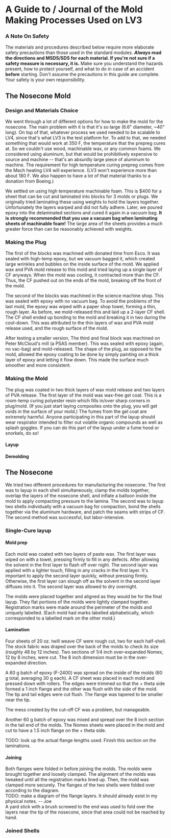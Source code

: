 # A Guide to / Journal of the Mold Making Processes Used on LV3

### A Note On Safety
The materials and procedures described below require more elaborate safety precautions than those used in the standard modules.
**_Always_ read the directions and MSDS/SDS for each material. If you're not sure if a safety measure is necessary, it is.**
Make sure you understand the hazards present, how to protect yourself, and what to do in case of an accident **before** starting. 
Don't assume the precautions in this guide are complete. Your safety is your own responsibility. 

## The Nosecone Mold

### Design and Materials Choice
We went through a lot of different options for how to make the mold for the nosecone. The main problem with it is that it's so large (6.6" diameter, ~40" long). On top of that, whatever process we used needed to be scalable to LV4, since that's what LV3 is the test platform for.
To add to that, we needed something that would work at 350 F, the temperature that the prepreg cures at. So we couldn't use wood, machinable wax, or any common foams. We considered using aluminum, but that would be prohibitively expensive to source and machine -- that's an absurdly large piece of aluminum to machine. 
The requirement for high temperature curing prepreg comes from the Mach heating LV4 will experience. (LV3 won't experience more than about 180 F. We also happen to have a lot of that material thanks to a donation from Boeing.) 


We settled on using high temperature machinable foam. This is $400 for a sheet that can be cut and laminated into blocks for 3 molds or plugs. 
We originally tried laminating these using weights to hold the layers together. Unfortunately the layers warped and did not fully adhere. 
Later, we poured epoxy into the delaminated sections and cured it again in a vacuum bag. **It is strongly recommended that you use a vacuum bag when laminating sheets of machinable foam!** The large area of the sheets provides a much greater force than can be reasonably achieved with weights.

### Making the Plug
The first of the blocks was machined with donated time from Esco. It was sealed with high-temp epoxy, but we vacuum bagged it, which created large wrinkles and bubbles on the inside surface of the mold. 
We applied wax and PVA mold release to this mold and tried laying up a single layer of CF anyways. When the mold was cooling, it contracted more than the CF. Thus, the CF pushed out on the ends of the mold, breaking off the front of the mold.

The second of the blocks was machined in the science machine shop. This was sealed with epoxy with no vacuum bag. 
To avoid the problems of the last mold, the epoxy was wiped with a paper shop towel, forming a thin, rough layer.
As before, we mold-released this and laid up a 2-layer CF shell. The CF shell ended up bonding to the mold and breaking it in two during the cool-down.
This was attributed to the thin layers of wax and PVA mold release used, and the rough surface of the mold.

After testing a smaller version, The third and final block was machined on Peter McCloud's mill (a PSAS member). This was sealed with epoxy (again, no vac-bag) and mold-released. 
The shape of the plug, as opposed to the mold, allowed the epoxy coating to be done by simply painting on a thick layer of epoxy and letting it flow down. This made the surface much smoother and more consistent.

### Making the Mold
The plug was coated in two thick layers of wax mold release and two layers of PVA release. The first layer of the mold was wax-free gel coat. This is a room-temp curing polyester resin which fills in/over sharp corners in plug/mold. (If you just start laying composites onto the plug, you will get voids in the surface of your mold.)
The fumes from the gel coat are extremely harmful. Anyone participating in this part of the layup should wear respirator intended to filter out volatile organic compounds as well as splash goggles. 
If you can do this part of the layup under a fume hood or snorkels, do so!

#### Layup

#### Demolding


## The Nosecone
We tried two different procedures for manufacturing the nosecone. 
The first was to layup in each shell simultaneously, clamp the molds together, overlap the layers of the nosecone shell, and inflate a balloon inside the mold to apply compacting pressure to the lamina. 
The second was to layup two shells individually with a vacuum bag for compaction, bond the shells together via the aluminum hardware, and patch the seams with strips of CF.
The second method was successful, but labor-intensive.

### Single-Cure layup

#### Mold prep
Each mold was coated with two layers of paste wax. 
The first layer was wiped on with a towel, pressing firmly to fill in any defects.
After allowing the solvent in the first layer to flash off over night. 
The second layer was applied with a lighter touch, filling in any cracks in the first layer. 
It's important to apply the second layer quickly, without pressing firmly. 
Otherwise, the first layer can slough off as the solvent in the second layer diffuses into it. 
The second layer was allowed to dry overnight.

The molds were placed together and aligned as they would be for the final layup.
They flat portions of the molds were lightly clamped together. 
Registration marks were made around the perimeter of the molds and uniquely labelled.
(Each mold had marks labelled alphabetically, which corresponded to a labelled mark on the other mold.)

#### Lamination
Four sheets of 20 oz. twill weave CF were rough cut, two for each half-shell. 
The stock fabric was draped over the back of the molds to check its size (roughly 48 by 12 inches).
Two sections of 1/4 inch over-expanded Nomex, 12 by 8 inches, were cut.
The 8 inch dimension must be in the over-expanded direction. 

A 60 g batch of epoxy (F-2400) was spread on the inside of the molds (60 g total, averaging 30 g each).
A CF sheet was placed in each mold and pressed down with rollers.
The edges were trimmed so that the + theta side formed a 1 inch flange and the other was flush with the side of the mold. 
The tip and tail edges were cut flush.
The flange was tapered to be smaller near the tip.

The mess created by the cut-off CF was a problem, but manageable. 

Another 60 g batch of epoxy was mixed and spread over the 8 inch section in the tail end of the molds.
The Nomex sheets were placed in the mold and cut to have a 1.5 inch flange on the + theta side.

TODO: look up the actual flange lengths used. Finish this section on the laminations.

#### Joining
Both flanges were folded in before joining the molds.
The molds were brought together and loosely clamped. The alignment of the molds was tweaked until all the registration marks lined up.
Then, the mold was clamped more securely. 
The flanges of the two shells were folded over according to the diagram.  
TODO: make a diagram of the flange layers. It should already exist in my physical notes. -- Joe  
A yard stick with a brush screwed to the end was used to fold over the layers near the tip of the nosecone, since that area could not be reached by hand.


### Joined Shells


